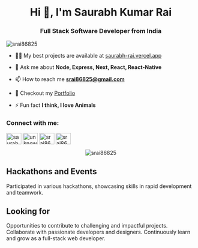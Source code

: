 <h1 align="center">Hi 👋, I'm Saurabh Kumar Rai</h1>
<h3 align="center">Full Stack Software Developer from India</h3>

<p align="left"> <img src="https://komarev.com/ghpvc/?username=srai86825&label=Profile%20views&color=0e75b6&style=flat" alt="srai86825" /> </p>

- 👨‍💻 My best projects are available at [saurabh-rai.vercel.app](saurabh-rai.vercel.app)

- 💬 Ask me about **Node, Express, Next, React, React-Native**

- 📫 How to reach me **srai86825@gmail.com**

- 📄 Checkout my [Portfolio](https://saurabh-rai.vercel.app/static/media/cv.924574a9257ece57776d.pdf)

- ⚡ Fun fact **I think, I love Animals**

<h3 align="left">Connect with me:</h3>
<p align="left">
<a href="https://linkedin.com/in/saurabhkumarrai" target="blank"><img align="center" src="https://raw.githubusercontent.com/rahuldkjain/github-profile-readme-generator/master/src/images/icons/Social/linked-in-alt.svg" alt="saurabhkumarrai" height="30" width="40" /></a>
<a href="https://instagram.com/unknown_saurabh" target="blank"><img align="center" src="https://raw.githubusercontent.com/rahuldkjain/github-profile-readme-generator/master/src/images/icons/Social/instagram.svg" alt="unknown_saurabh" height="30" width="40" /></a>
<a href="https://www.leetcode.com/srai86825" target="blank"><img align="center" src="https://raw.githubusercontent.com/rahuldkjain/github-profile-readme-generator/master/src/images/icons/Social/leet-code.svg" alt="srai86825" height="30" width="40" /></a>
<a href="https://auth.geeksforgeeks.org/user/srai86825" target="blank"><img align="center" src="https://raw.githubusercontent.com/rahuldkjain/github-profile-readme-generator/master/src/images/icons/Social/geeks-for-geeks.svg" alt="srai86825" height="30" width="40" /></a>
</p>

<p align="center"><img align="center" src="https://github-readme-stats.vercel.app/api/top-langs?username=srai86825&show_icons=true&locale=en&layout=compact" alt="srai86825" /></p>

## Hackathons and Events
Participated in various hackathons, showcasing skills in rapid development and teamwork.

## Looking for

Opportunities to contribute to challenging and impactful projects.
Collaborate with passionate developers and designers.
Continuously learn and grow as a full-stack web developer.

